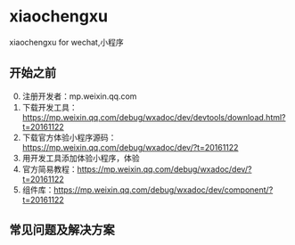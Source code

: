 # xiaochengxu
xiaochengxu for wechat,小程序

## 开始之前
0. 注册开发者：mp.weixin.qq.com
1. 下载开发工具：https://mp.weixin.qq.com/debug/wxadoc/dev/devtools/download.html?t=20161122
2. 下载官方体验小程序源码：https://mp.weixin.qq.com/debug/wxadoc/dev/?t=20161122
3. 用开发工具添加体验小程序，体验
4. 官方简易教程：https://mp.weixin.qq.com/debug/wxadoc/dev/?t=20161122
5. 组件库：https://mp.weixin.qq.com/debug/wxadoc/dev/component/?t=20161122

## 常见问题及解决方案
